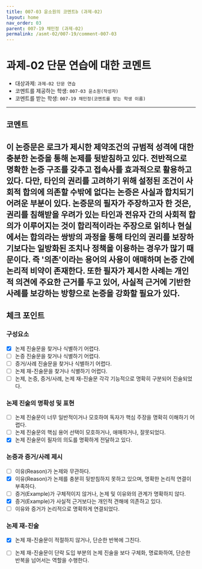 ```yaml
---
title: 007-03 윤소원의 코멘트b (과제-02) 
layout: home
nav_order: 03
parent: 007-19 채민정 (과제-02)
permalink: /asmt-02/007-19/comment-007-03
---
```


# 과제-02 단문 연습에 대한 코멘트

- 대상과제: `과제-02 단문 연습`
- 코멘트를 제공하는 학생: `007-03 윤소원(작성자)` 
- 코멘트를 받는 학생: `007-19 채민정(코멘트를 받는 학생 이름)` 

---

## 코멘트

이 논증문은 로크가 제시한 제약조건의 규범적 성격에 대한 충분한 논증을 통해 논제를 뒷받침하고 있다. 전반적으로 명확한 논증 구조를 갖추고 접속사를 효과적으로 활용하고 있다. 
다만, 타인의 권리를 고려하기 위해 설정된 조건이 사회적 합의에 의존할 수밖에 없다는 논증은 사실과 합치되기 어려운 부분이 있다. 논증문의 필자가 주장하고자 한 것은, 권리를 침해받을 우려가 있는 타인과 전유자 간의 사회적 합의가 이루어지는 것이 합리적이라는 주장으로 읽히나 현실에서는 합의라는 쌍방의 과정을 통해 타인의 권리를 보장하기보다는 일방화된 조치나 정책을 이용하는 경우가 많기 때문이다. 즉 '의존'이라는 용어의 사용이 애매하며 논증 간에 논리적 비약이 존재한다. 또한 필자가 제시한 사례는 개인적 의견에 주요한 근거를 두고 있어, 사실적 근거에 기반한 사례를 보강하는 방향으로 논증을 강화할 필요가 있다.
---

## 체크 포인트

### **구성요소**
- [x] 논제 진술문을 찾거나 식별하기 어렵다.
- [ ] 논증 진술문을 찾거나 식별하기 어렵다.
- [ ] 증거/사례 진술문을 찾거나 식별하기 어렵다.
- [ ] 논제 재-진술문을 찾거나 식별하기 어렵다.
- [ ] 논제, 논증, 증거/사례, 논제 재-진술문 각각 기능적으로 명확히 구분되어 진술되었다.

### **논제 진술의 명확성 및 표현**  
- [ ] 논제 진술문이 너무 일반적이거나 모호하여 독자가 핵심 주장을 명확히 이해하기 어렵다.  
- [ ] 논제 진술문의 핵심 용어 선택이 모호하거나, 애매하거나, 잘못되었다.  
- [x] 논제 진술문이 필자의 의도를 명확하게 전달하고 있다.  

### **논증과 증거/사례 제시**  
- [ ] 이유(Reason)가 논제와 무관하다.
- [x] 이유(Reason)가 논제를 충분히 뒷받침하지 못하고 있으며, 명확한 논리적 연결이 부족하다.  
- [ ] 증거(Example)가 구체적이지 않거나, 논제 및 이유와의 관계가 명확하지 않다. 
- [x] 증거(Example)가 사실적 근거보다는 개인적 견해에 의존하고 있다.  
- [ ] 이유와 증거가 논리적으로 명확하게 연결되었다.  

### **논제 재-진술**  
- [x] 논제 재-진술문이 적절하지 않거나, 단순한 반복에 그친다.   
- [ ] 논제 재-진술문이 단락 도입 부분의 논제 진술을 보다 구체화, 명료화하여, 단순한 반복을 넘어서는 역할을 수행한다.  

